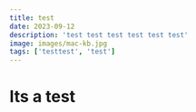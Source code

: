 ```yaml
---
title: test
date: 2023-09-12
description: 'test test test test test test'
image: images/mac-kb.jpg
tags: ['testtest', 'test']
---
```


# Its a test